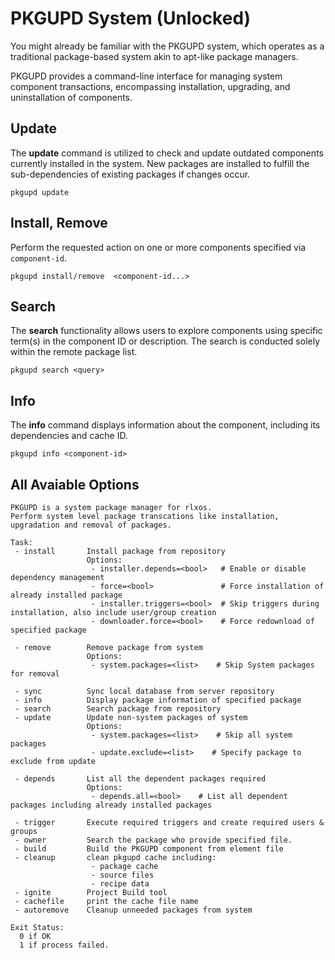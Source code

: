 # PKGUPD System (Unlocked)

You might already be familiar with the PKGUPD system, which operates as a traditional package-based system akin to apt-like package managers.

PKGUPD provides a command-line interface for managing system component transactions, encompassing installation, upgrading, and uninstallation of components.

## Update

The **update** command is utilized to check and update outdated components currently installed in the system. New packages are installed to fulfill the sub-dependencies of existing packages if changes occur.

`pkgupd update`

## Install, Remove

Perform the requested action on one or more components specified via `component-id`.

`pkgupd install/remove  <component-id...>`

## Search

The **search** functionality allows users to explore components using specific term(s) in the component ID or description. The search is conducted solely within the remote package list.

`pkgupd search <query>`

## Info

The **info** command displays information about the component, including its dependencies and cache ID.

`pkgupd info <component-id>`


## All Avaiable Options

```
PKGUPD is a system package manager for rlxos.
Perform system level package transcations like installation, upgradation and removal of packages.

Task:
 - install       Install package from repository
                 Options:
                  - installer.depends=<bool>   # Enable or disable dependency management
                  - force=<bool>               # Force installation of already installed package
                  - installer.triggers=<bool>  # Skip triggers during installation, also include user/group creation
                  - downloader.force=<bool>    # Force redownload of specified package

 - remove        Remove package from system
                 Options:
                  - system.packages=<list>    # Skip System packages for removal

 - sync          Sync local database from server repository
 - info          Display package information of specified package
 - search        Search package from repository
 - update        Update non-system packages of system
                 Options:
                  - system.packages=<list>    # Skip all system packages
                  - update.exclude=<list>    # Specify package to exclude from update

 - depends       List all the dependent packages required
                 Options:
                  - depends.all=<bool>    # List all dependent packages including already installed packages

 - trigger       Execute required triggers and create required users & groups
 - owner         Search the package who provide specified file.
 - build         Build the PKGUPD component from element file
 - cleanup       clean pkgupd cache including:
                  - package cache
                  - source files 
                  - recipe data
 - ignite        Project Build tool
 - cachefile     print the cache file name
 - autoremove    Cleanup unneeded packages from system

Exit Status:
  0 if OK
  1 if process failed.

```